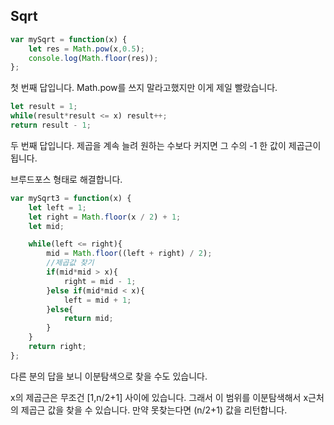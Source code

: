 ## Sqrt

```js
var mySqrt = function(x) {
    let res = Math.pow(x,0.5);
    console.log(Math.floor(res));
};
```

첫 번째 답입니다. Math.pow를 쓰지 말라고했지만 이게 제일 빨랐습니다.



```js
let result = 1;
while(result*result <= x) result++;
return result - 1;
```

두 번째 답입니다. 제곱을 계속 늘려 원하는 수보다 커지면 그 수의 -1 한 값이 제곱근이 됩니다.

브루드포스 형태로 해결합니다.



```js
var mySqrt3 = function(x) {
    let left = 1;
    let right = Math.floor(x / 2) + 1;
    let mid;

    while(left <= right){
        mid = Math.floor((left + right) / 2);
        //제곱값 찾기
        if(mid*mid > x){
            right = mid - 1;
        }else if(mid*mid < x){
            left = mid + 1;
        }else{
            return mid;
        }
    }
    return right;
};
```

다른 분의 답을 보니 이분탐색으로 찾을 수도 있습니다.

x의 제곱근은 무조건 [1,n/2+1] 사이에 있습니다. 그래서 이 범위를 이분탐색해서 x근처의 제곱근 값을 찾을 수 있습니다. 만약 못찾는다면 (n/2+1) 값을 리턴합니다.